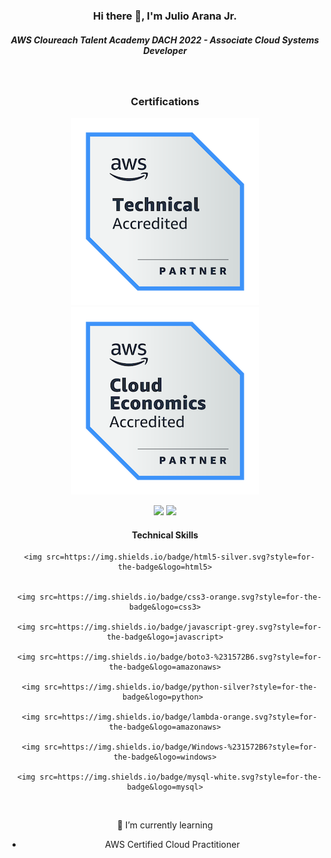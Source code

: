 

<h3 align="center">Hi there 👋, I'm Julio Arana Jr.</h3>

<h5 align="center">AWS Cloureach Talent Academy DACH 2022 - Associate Cloud Systems Developer</h5>

&nbsp;

<h3 align="center">Certifications</h3>
<div align="center"><img src=https://github.com/julioaranajr/julioaranajr/blob/main/aws-partner-accreditation-technical-300px.png>
      <img src=https://github.com/julioaranajr/julioaranajr/blob/main/aws-partner-cloud-economics-badge-300px.png><div/>
    

<p align="center">
    <img src=https://img.shields.io/badge/AWS%20Partner-%20__Technical__%20-blue.svg?style=for-the-badge&logo=amazonaws>
    <img src=https://img.shields.io/badge/AWS%20Partner-Cloud__Economics-blue?style=for-the-badge&logo=amazonaws>
    
 
    
    

<h4 align="center">Technical Skills</h4>

<p align="center">
  
      <img src=https://img.shields.io/badge/html5-silver.svg?style=for-the-badge&logo=html5>
  
  
      <img src=https://img.shields.io/badge/css3-orange.svg?style=for-the-badge&logo=css3>
  
      <img src=https://img.shields.io/badge/javascript-grey.svg?style=for-the-badge&logo=javascript>
  
      <img src=https://img.shields.io/badge/boto3-%231572B6.svg?style=for-the-badge&logo=amazonaws>
  
      <img src=https://img.shields.io/badge/python-silver?style=for-the-badge&logo=python> 
  
      <img src=https://img.shields.io/badge/lambda-orange.svg?style=for-the-badge&logo=amazonaws>
  
      <img src=https://img.shields.io/badge/Windows-%231572B6?style=for-the-badge&logo=windows>
  
      <img src=https://img.shields.io/badge/mysql-white.svg?style=for-the-badge&logo=mysql>
   
 </p>
 
 &nbsp;

🌱 I’m currently learning
- AWS Certified Cloud Practitioner

<!--
**julioaranajr/julioaranajr** is a ✨ _special_ ✨ repository because its `README.md` (this file) appears on your GitHub profile.

Here are some ideas to get you started:

- 🔭 I’m currently working on ...
- 🌱 I’m currently learning ...
- 👯 I’m looking to collaborate on ...
- 🤔 I’m looking for help with ...
- 💬 Ask me about ...
- 📫 How to reach me: ...
- 😄 Pronouns: ...
- ⚡ Fun fact: ...
-->

